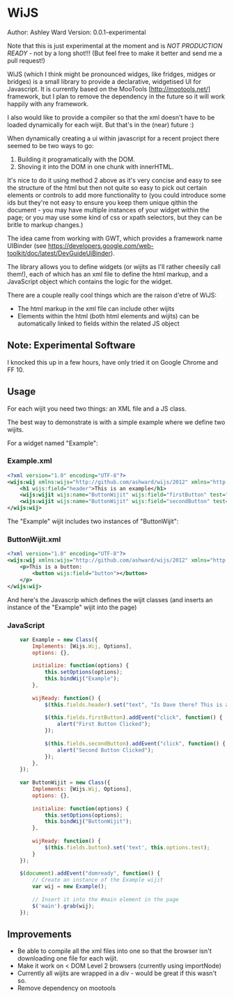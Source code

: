 # WiJS

Author: Ashley Ward
Version: 0.0.1-experimental

Note that this is just experimental at the moment and is *NOT PRODUCTION READY* -
not by a long shot!!! (But feel free to make it better and send me a pull
request!)

WiJS (which I think might be pronounced widges, like fridges, midges or bridges)
is a small library to provide a declarative, widgetised UI for Javascript. It is
currently based on the MooTools [http://mootools.net/] framework, but I plan to
remove the dependency in the future so it will work happily with any framework.

I also would like to provide a compiler so that the xml doesn't have to be
loaded dynamically for each wijit. But that's in the (near) future :)

When dynamically creating a ui within javascript for a recent project there 
seemed to be two ways to go:

1. Building it programatically with the DOM.
2. Shoving it into the DOM in one chunk with innerHTML.

It's nice to do it using method 2 above as it's very concise and easy to see
the structure of the html but then not quite so easy to pick out certain
elements or controls to add more functionality to (you could introduce some ids
but they're not easy to ensure you keep them unique qithin the document - you
may have multiple instances of your widget within the page; or you may use some
kind of css or xpath selectors, but they can be britle to markup changes.)

The idea came from working with GWT, which provides a framework name UIBinder
(see https://developers.google.com/web-toolkit/doc/latest/DevGuideUiBinder).

The library allows you to define widgets (or wijits as I'll rather cheesily call
them!), each of which has an xml file to define the html markup, and a
JavaScript object which contains the logic for the widget.

There are a couple really cool things which are the raison d'etre of WiJS:
* The html markup in the xml file can include other wijits
* Elements within the html (both html elements and wijits) can
  be automatically linked to fields within the related JS object

## Note: Experimental Software

I knocked this up in a few hours, have only tried it on Google Chrome and FF 10.

## Usage
For each wijit you need two things: an XML file and a JS class.

The best way to demonstrate is with a simple example where we define two
wijits.

For a widget named "Example":

### Example.xml
````xml
<?xml version="1.0" encoding="UTF-8"?>
<wijs:wij xmlns:wijs="http://github.com/ashward/wijs/2012" xmlns="http://www.w3.org/1999/xhtml">
	<h1 wijs:field="header">This is an example</h1>
	<wijs:wijit wijs:name="ButtonWijit" wijs:field="firstButton" test="This is a test" />
	<wijs:wijit wijs:name="ButtonWijit" wijs:field="secondButton" test="This is also a test" />
</wijs:wij>
````

The "Example" wijit includes two instances of "ButtonWijit":

### ButtonWijit.xml
````xml
<?xml version="1.0" encoding="UTF-8"?>
<wijs:wij xmlns:wijs="http://github.com/ashward/wijs/2012" xmlns="http://www.w3.org/1999/xhtml">
	<p>This is a button:
		<button wijs:field="button"></button>
	</p>
</wijs:wij>
````

And here's the Javascrip which defines the wijit classes (and inserts an
instance of the "Example" wijit into the page)

### JavaScript
````javascript
	var Example = new Class({
		Implements: [Wijs.Wij, Options],
		options: {},
		
		initialize: function(options) {
			this.setOptions(options);
			this.bindWij("Example");
		},
		
		wijReady: function() {
			$(this.fields.header).set("text", "Is Dave there? This is a dynamic header now, Dave");
			
			$(this.fields.firstButton).addEvent("click", function() {
				alert("First Button Clicked");
			});
			
			$(this.fields.secondButton).addEvent("click", function() {
				alert("Second Button Clicked");
			});
		},
	});
	
	var ButtonWijit = new Class({
		Implements: [Wijs.Wij, Options],
		options: {},
		
		initialize: function(options) {
			this.setOptions(options);
			this.bindWij("ButtonWijit");
		},
		
		wijReady: function() {
			$(this.fields.button).set('text', this.options.test);
		}
	});
	
	$(document).addEvent("domready", function() {
		// Create an instance of the Example wijit
		var wij = new Example();
		
		// Insert it into the #main element in the page
		$('main').grab(wij);
	});
````

## Improvements

* Be able to compile all the xml files into one so that the browser isn't
downloading one file for each wijit.
* Make it work on < DOM Level 2 browsers (currently using importNode)
* Currently all wijits are wrapped in a div - would be great if this wasn't so.
* Remove dependency on mootools
